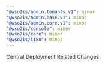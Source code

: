 ```yaml
---
"@wso2is/admin.tenants.v1": minor
"@wso2is/admin.base.v1": minor
"@wso2is/admin.core.v1": minor
"@wso2is/console": minor
"@wso2is/core": minor
"@wso2is/i18n": minor
---
```


Central Deployment Related Changes
